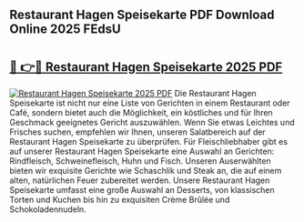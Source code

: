 ## Restaurant Hagen Speisekarte PDF Download Online 2025 FEdsU

# <h2><a href="http://gcbpm94.nevu.top/?p=Restaurant+Hagen+Speisekarte">🔗 👉🔴 Restaurant Hagen Speisekarte 2025 PDF</a></h2>

[![Restaurant Hagen Speisekarte 2025 PDF](https://i.imgur.com/dBaPXMq.png)](http://gcbpm94.nevu.top/?p=Restaurant+Hagen+Speisekarte)
Die Restaurant Hagen Speisekarte ist nicht nur eine Liste von Gerichten in einem Restaurant oder Café, sondern bietet auch die Möglichkeit, ein köstliches und für Ihren Geschmack geeignetes Gericht auszuwählen. Wenn Sie etwas Leichtes und Frisches suchen, empfehlen wir Ihnen, unseren Salatbereich auf der Restaurant Hagen Speisekarte zu überprüfen. Für Fleischliebhaber gibt es auf unserer Restaurant Hagen Speisekarte eine Auswahl an Gerichten: Rindfleisch, Schweinefleisch, Huhn und Fisch. Unseren Auserwählten bieten wir exquisite Gerichte wie Schaschlik und Steak an, die auf einem alten, natürlichen Feuer zubereitet werden. Unsere Restaurant Hagen Speisekarte umfasst eine große Auswahl an Desserts, von klassischen Torten und Kuchen bis hin zu exquisiten Crème Brûlée und Schokoladennudeln.
